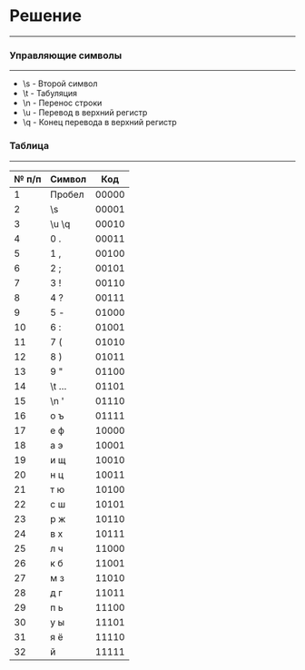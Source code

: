 # Решение

___

### Управляющие символы

___

* \s - Второй символ
* \t - Табуляция
* \n - Перенос строки
* \u - Перевод в верхний регистр
* \q - Конец перевода в верхний регистр

### Таблица

___

| № п/п | Символ | Код   |
|-------|--------|-------|
| 1     | Пробел | 00000 |
| 2     | \s     | 00001 |
| 3     | \u \q  | 00010 |
| 4     | 0 .    | 00011 |
| 5     | 1 ,    | 00100 |
| 6     | 2 ;    | 00101 |
| 7     | 3 !    | 00110 |
| 8     | 4 ?    | 00111 |
| 9     | 5 -    | 01000 |
| 10    | 6 :    | 01001 |
| 11    | 7 (    | 01010 |
| 12    | 8 )    | 01011 |
| 13    | 9 "    | 01100 |
| 14    | \t …   | 01101 |
| 15    | \n '   | 01110 |
| 16    | о ъ    | 01111 |
| 17    | е ф    | 10000 |
| 18    | а э    | 10001 |
| 19    | и щ    | 10010 |
| 20    | н ц    | 10011 |
| 21    | т ю    | 10100 |
| 22    | с ш    | 10101 |
| 23    | р ж    | 10110 |
| 24    | в х    | 10111 |
| 25    | л ч    | 11000 |
| 26    | к б    | 11001 |
| 27    | м з    | 11010 |
| 28    | д г    | 11011 |
| 29    | п ь    | 11100 |
| 30    | у ы    | 11101 |
| 31    | я ё    | 11110 |
| 32    | й      | 11111 |
